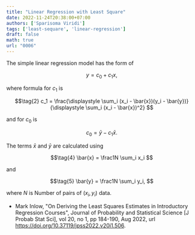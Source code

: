 ```yaml
---
title: "Linear Regression with Least Square"
date: 2022-11-24T20:38:00+07:00
authors: ['Sparisoma Viridi']
tags: ['least-sequare', 'linear-regression']
draft: false
math: true
url: "0006"
---
```


The simple linear regression model has the form of

$$\tag{1}
y = c_0 + c_1 x,
$$

where formula for $c_1$ is

$$\tag{2}
c_1 = \frac{\displaystyle \sum_i (x_i - \bar{x})(y_i - \bar{y})}{\displaystyle \sum_i (x_i - \bar{x})^2}
$$

and for $c_0$ is

$$\tag{3}
c_0 = \bar{y} - c_1 \bar{x}.
$$

The terms $\bar{x}$ and $\bar{y}$ are calculated using

$$\tag{4}
\bar{x} = \frac1N \sum_i x_i
$$

and

$$\tag{5}
\bar{y} = \frac1N \sum_i y_i,
$$

where $N$  is Number of pairs of $(x_i, y_i)$ data.

+ Mark Inlow, "On Deriving the Least Squares Estimates in Introductory Regression Courses", Journal of Probability and Statistical Science [J Probab Stat Sci], vol 20, no 1, pp 184-190, Aug 2022, url https://doi.org/10.37119/jpss2022.v20i1.506.
